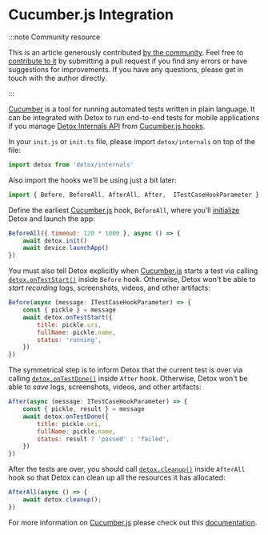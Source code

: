 # Cucumber.js Integration

:::note Community resource

This is an article generously contributed [by the community][initial PR].
Feel free to [contribute to it][Contributing] by submitting a pull request
if you find any errors or have suggestions for improvements.
If you have any questions, please get in touch with the author directly.

:::

[Cucumber] is a tool for running automated tests written in plain language.
It can be integrated with Detox to run end-to-end tests for mobile applications
if you manage [Detox Internals API] from [Cucumber.js hooks].

In your `init.js` or `init.ts` file, please import `detox/internals` on top of the file:

```js
import detox from 'detox/internals'
```

Also import the hooks we'll be using just a bit later:

```js
import { Before, BeforeAll, AfterAll, After,  ITestCaseHookParameter } from '@cucumber/cucumber'
```

Define the earliest [Cucumber.js] hook, `BeforeAll`, where you’ll [initialize][`detox.init()`] Detox and launch the app:

```js
BeforeAll({ timeout: 120 * 1000 }, async () => {
    await detox.init()
    await device.launchApp()
})
```

You must also tell Detox explicitly when [Cucumber.js] starts a test via calling [`detox.onTestStart()`] inside `Before` hook.
Otherwise, Detox won't be able to _start recording_ logs, screenshots, videos, and other artifacts:

```js
Before(async (message: ITestCaseHookParameter) => {
    const { pickle } = message
    await detox.onTestStart({
        title: pickle.uri,
        fullName: pickle.name,
        status: 'running',
    })
})
```

The symmetrical step is to inform Detox that the current test is over via calling [`detox.onTestDone()`] inside `After` hook.
Otherwise, Detox won't be able to _save_ logs, screenshots, videos, and other artifacts:

```js
After(async (message: ITestCaseHookParameter) => {
    const { pickle, result } = message
    await detox.onTestDone({
        title: pickle.uri,
        fullName: pickle.name,
        status: result ? 'passed' : 'failed',
    })
})
```

After the tests are over, you should call [`detox.cleanup()`] inside `AfterAll` hook so that Detox can clean up all the resources it has allocated:

```js
AfterAll(async () => {
    await detox.cleanup();
})
```

For more information on [Cucumber.js] please check out this [documentation][Cucumber.js].

[Cucumber]: https://cucumber.io/

[Cucumber.js]: https://github.com/cucumber/cucumber-js#documentation

[Cucumber.js hooks]: https://github.com/cucumber/cucumber-js/blob/main/docs/support_files/hooks.md

[Initial PR]: https://github.com/wix/Detox/pull/3858

[Detox Internals API]: ../api/internals.mdx

[`detox.init()`]: ../api/internals.mdx#initoptions-promise

[`detox.cleanup()`]: ../api/internals.mdx#cleanup-promise

[`detox.onTestStart()`]: ../api/internals.mdx#onteststartevent-promise

[`detox.onTestDone()`]: ../api/internals.mdx#ontestdoneevent-promise

[Contributing]: ../contributing.md
